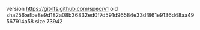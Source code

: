 version https://git-lfs.github.com/spec/v1
oid sha256:efbe8e9d182a08b36832ed0f7d591d96584e33df861e9136d48aa49567914a58
size 73942
